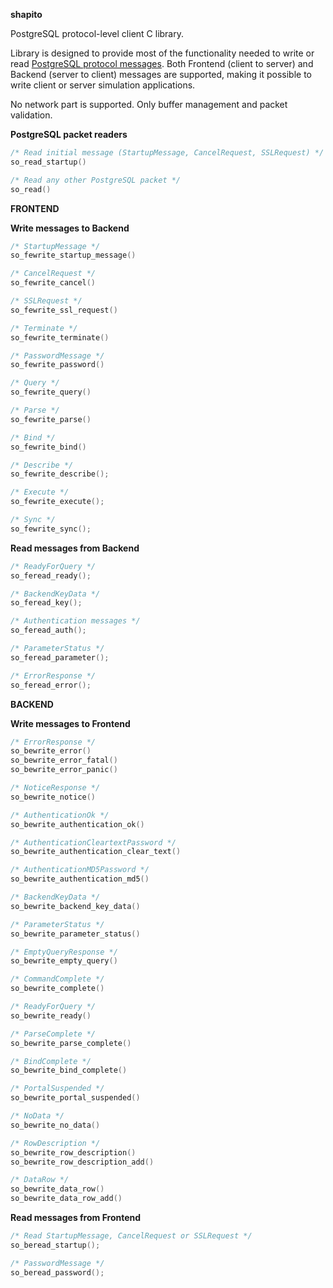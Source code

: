**shapito**

PostgreSQL protocol-level client C library.

Library is designed to provide most of the functionality needed to write or read
[PostgreSQL protocol messages](https://www.postgresql.org/docs/9.6/static/protocol.html).
Both Frontend (client to server) and Backend (server to client) messages are supported, making
it possible to write client or server simulation applications.

No network part is supported. Only buffer management and packet validation.

**PostgreSQL packet readers**

```C
/* Read initial message (StartupMessage, CancelRequest, SSLRequest) */
so_read_startup()

/* Read any other PostgreSQL packet */
so_read()
```

**FRONTEND**

**Write messages to Backend**

```C
/* StartupMessage */
so_fewrite_startup_message()

/* CancelRequest */
so_fewrite_cancel()

/* SSLRequest */
so_fewrite_ssl_request()

/* Terminate */
so_fewrite_terminate()

/* PasswordMessage */
so_fewrite_password()

/* Query */
so_fewrite_query()

/* Parse */
so_fewrite_parse()

/* Bind */
so_fewrite_bind()

/* Describe */
so_fewrite_describe();

/* Execute */
so_fewrite_execute();

/* Sync */
so_fewrite_sync();
```

**Read messages from Backend**

```C
/* ReadyForQuery */
so_feread_ready();

/* BackendKeyData */
so_feread_key();

/* Authentication messages */
so_feread_auth();

/* ParameterStatus */
so_feread_parameter();

/* ErrorResponse */
so_feread_error();
```

**BACKEND**

**Write messages to Frontend**

```C
/* ErrorResponse */
so_bewrite_error()
so_bewrite_error_fatal()
so_bewrite_error_panic()

/* NoticeResponse */
so_bewrite_notice()

/* AuthenticationOk */
so_bewrite_authentication_ok()

/* AuthenticationCleartextPassword */
so_bewrite_authentication_clear_text()

/* AuthenticationMD5Password */
so_bewrite_authentication_md5()

/* BackendKeyData */
so_bewrite_backend_key_data()

/* ParameterStatus */
so_bewrite_parameter_status()

/* EmptyQueryResponse */
so_bewrite_empty_query()

/* CommandComplete */
so_bewrite_complete()

/* ReadyForQuery */
so_bewrite_ready()

/* ParseComplete */
so_bewrite_parse_complete()

/* BindComplete */
so_bewrite_bind_complete()

/* PortalSuspended */
so_bewrite_portal_suspended()

/* NoData */
so_bewrite_no_data()

/* RowDescription */
so_bewrite_row_description()
so_bewrite_row_description_add()

/* DataRow */
so_bewrite_data_row()
so_bewrite_data_row_add()
```

**Read messages from Frontend**

```C
/* Read StartupMessage, CancelRequest or SSLRequest */
so_beread_startup();

/* PasswordMessage */
so_beread_password();
```
